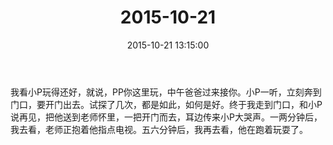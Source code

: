 ﻿---
title: "2015-10-21"
date: 2015-10-21 13:15:00
tags: 文字
categories: 爸爸
---
我看小P玩得还好，就说，PP你这里玩，中午爸爸过来接你。小P一听，立刻奔到门口，要开门出去。试探了几次，都是如此，如何是好。终于我走到门口，和小P说再见，把他送到老师怀里，一把开门而去，耳边传来小P大哭声。一两分钟后，我去看，老师正抱着他指点电视。五六分钟后，我再去看，他在跑着玩耍了。